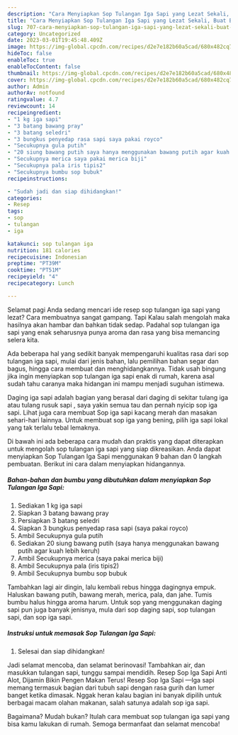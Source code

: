 ```yaml
---
description: "Cara Menyiapkan Sop Tulangan Iga Sapi yang Lezat Sekali, Buat Buka Puasa Enak"
title: "Cara Menyiapkan Sop Tulangan Iga Sapi yang Lezat Sekali, Buat Buka Puasa Enak"
slug: 707-cara-menyiapkan-sop-tulangan-iga-sapi-yang-lezat-sekali-buat-buka-puasa-enak
category: Uncategorized
date: 2023-03-01T19:45:48.409Z
image: https://img-global.cpcdn.com/recipes/d2e7e182b60a5cad/680x482cq70/sop-tulangan-iga-sapi-foto-resep-utama.jpg
hideToc: false
enableToc: true
enableTocContent: false
thumbnail: https://img-global.cpcdn.com/recipes/d2e7e182b60a5cad/680x482cq70/sop-tulangan-iga-sapi-foto-resep-utama.jpg
cover: https://img-global.cpcdn.com/recipes/d2e7e182b60a5cad/680x482cq70/sop-tulangan-iga-sapi-foto-resep-utama.jpg
author: Admin
authorAv: notfound
ratingvalue: 4.7
reviewcount: 14
recipeingredient:
- "1 kg iga sapi"
- "3 batang bawang pray"
- "3 batang seledri"
- "3 bungkus penyedap rasa sapi saya pakai royco"
- "Secukupnya gula putih"
- "20 siung bawang putih saya hanya menggunakan bawang putih agar kuah lebih keruh"
- "Secukupnya merica saya pakai merica biji"
- "Secukupnya pala iris tipis2"
- "Secukupnya bumbu sop bubuk"
recipeinstructions:

- "Sudah jadi dan siap dihidangkan!"
categories:
- Resep
tags:
- sop
- tulangan
- iga

katakunci: sop tulangan iga 
nutrition: 181 calories
recipecuisine: Indonesian
preptime: "PT39M"
cooktime: "PT51M"
recipeyield: "4"
recipecategory: Lunch

---
```



Selamat pagi Anda sedang mencari ide resep sop tulangan iga sapi yang lezat? Cara membuatnya sangat gampang. Tapi Kalau salah mengolah maka hasilnya akan hambar dan bahkan tidak sedap. Padahal sop tulangan iga sapi yang enak seharusnya punya aroma dan rasa yang bisa memancing selera kita.


Ada beberapa hal yang sedikit banyak mempengaruhi kualitas rasa dari sop tulangan iga sapi, mulai dari jenis bahan, lalu pemilihan bahan segar dan bagus, hingga cara membuat dan menghidangkannya. Tidak usah bingung jika ingin menyiapkan sop tulangan iga sapi enak di rumah, karena asal sudah tahu caranya maka hidangan ini mampu menjadi suguhan istimewa.

Daging iga sapi adalah bagian yang berasal dari daging di sekitar tulang iga atau tulang rusuk sapi , saya yakin semua tau dan pernah nyicip sop iga sapi. Lihat juga cara membuat Sop iga sapi kacang merah dan masakan sehari-hari lainnya. Untuk membuat sop iga yang bening, pilih iga sapi lokal yang tak terlalu tebal lemaknya.


Di bawah ini ada beberapa cara mudah dan praktis yang dapat diterapkan untuk mengolah sop tulangan iga sapi yang siap dikreasikan. Anda dapat menyiapkan Sop Tulangan Iga Sapi menggunakan 9 bahan dan 0 langkah pembuatan. Berikut ini cara dalam menyiapkan hidangannya.

<!--inarticleads1-->

##### Bahan-bahan dan bumbu yang dibutuhkan dalam menyiapkan Sop Tulangan Iga Sapi:

1. Sediakan 1 kg iga sapi
1. Siapkan 3 batang bawang pray
1. Persiapkan 3 batang seledri
1. Siapkan 3 bungkus penyedap rasa sapi (saya pakai royco)
1. Ambil Secukupnya gula putih
1. Sediakan 20 siung bawang putih (saya hanya menggunakan bawang putih agar kuah lebih keruh)
1. Ambil Secukupnya merica (saya pakai merica biji)
1. Ambil Secukupnya pala (iris tipis2)
1. Ambil Secukupnya bumbu sop bubuk


Tambahkan lagi air dingin, lalu kembali rebus hingga dagingnya empuk. Haluskan bawang putih, bawang merah, merica, pala, dan jahe. Tumis bumbu halus hingga aroma harum. Untuk sop yang menggunakan daging sapi pun juga banyak jenisnya, mula dari sop daging sapi, sop tulangan sapi, dan sop iga sapi. 

<!--inarticleads2-->

##### Instruksi untuk memasak Sop Tulangan Iga Sapi:


1. Selesai dan siap dihidangkan!

Jadi selamat mencoba, dan selamat berinovasi! Tambahkan air, dan masukkan tulangan sapi, tunggu sampai mendidih. Resep Sop Iga Sapi Anti Alot, Dijamin Bikin Pengen Makan Terus! Resep Sop Iga Sapi —Iga sapi memang termasuk bagian dari tubuh sapi dengan rasa gurih dan lumer banget ketika dimasak. Nggak heran kalau bagian ini banyak dipilih untuk berbagai macam olahan makanan, salah satunya adalah sop iga sapi. 

Bagaimana? Mudah bukan? Itulah cara membuat sop tulangan iga sapi yang bisa kamu lakukan di rumah. Semoga bermanfaat dan selamat mencoba!
